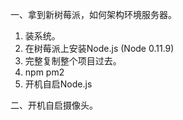一、拿到新树莓派，如何架构环境服务器。
1. 装系统。
2. 在树莓派上安装Node.js (Node 0.11.9)
3. 完整复制整个项目过去。
4. npm pm2
5. 开机自启Node.js

二、开机自启摄像头。
